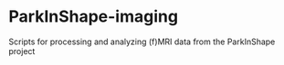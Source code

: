 # ParkInShape-imaging
Scripts for processing and analyzing (f)MRI data from the ParkInShape project
